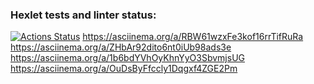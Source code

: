 ### Hexlet tests and linter status:
[![Actions Status](https://github.com/plutorbito/frontend-project-44/workflows/hexlet-check/badge.svg)](https://github.com/plutorbito/frontend-project-44/actions)
https://asciinema.org/a/RBW61wzxFe3kof16rrTifRuRa
https://asciinema.org/a/ZHbAr92dito6nt0iUb98ads3e
https://asciinema.org/a/1b6bdYVhOyKhnYyO3SbvmjsUG
https://asciinema.org/a/OuDsByFfccly1Dqgxf4ZGE2Pm